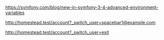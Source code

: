 https://symfony.com/blog/new-in-symfony-3-4-advanced-environment-variables

http://homestead.test/account?_switch_user=spacebar1@example.com

http://homestead.test/account?_switch_user=exit
